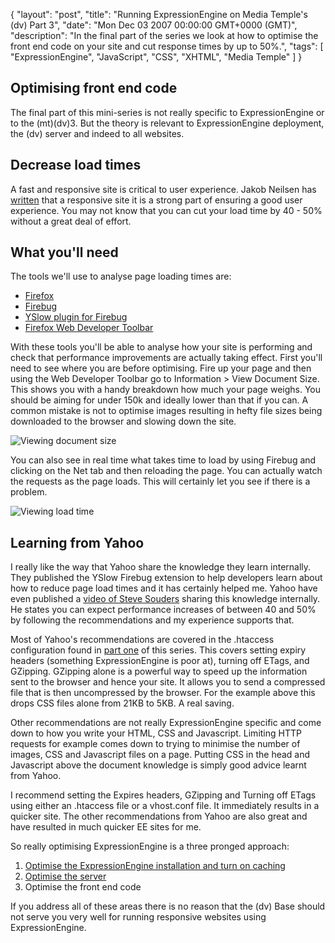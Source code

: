 {
  "layout": "post",
  "title": "Running ExpressionEngine on Media Temple's (dv) Part 3",
  "date": "Mon Dec 03 2007 00:00:00 GMT+0000 (GMT)",
  "description": "In the final part of the series we look at how to optimise the front end code on your site and cut response times by up to 50%.",
  "tags": [
    "ExpressionEngine",
    "JavaScript",
    "CSS",
    "XHTML",
    "Media Temple"
  ]
}

## Optimising front end code

The final part of this mini-series is not really specific to ExpressionEngine or to the (mt)(dv)3. But the theory is relevant to ExpressionEngine deployment, the (dv) server and indeed to all websites.

## Decrease load times

A fast and responsive site is critical to user experience. Jakob Neilsen has [written][1] that a responsive site it is a strong part of ensuring a good user experience. You may not know that you can cut your load time by 40 - 50% without a great deal of effort. 

## What you'll need

The tools we'll use to analyse page loading times are:

*   [Firefox][2]
*   [Firebug][3]
*   [YSlow plugin for Firebug][4]
*   [Firefox Web Developer Toolbar][5]

With these tools you'll be able to analyse how your site is performing and check that performance improvements are actually taking effect. First you'll need to see where you are before optimising. Fire up your page and then using the Web Developer Toolbar go to Information > View Document Size. This shows you with a handy breakdown how much your page weighs. You should be aiming for under 150k and ideally lower than that if you can. A common mistake is not to optimise images resulting in hefty file sizes being downloaded to the browser and slowing down the site. 

![Viewing document size][6] 

You can also see in real time what takes time to load by using Firebug and clicking on the Net tab and then reloading the page. You can actually watch the requests as the page loads. This will certainly let you see if there is a problem. 

![Viewing load time][7] 

## Learning from Yahoo

I really like the way that Yahoo share the knowledge they learn internally. They published the YSlow Firebug extension to help developers learn about how to reduce page load times and it has certainly helped me. Yahoo have even published a [video of Steve Souders][8] sharing this knowledge internally. He states you can expect performance increases of between 40 and 50% by following the recommendations and my experience supports that.

Most of Yahoo's recommendations are covered in the .htaccess configuration found in [part one][9] of this series. This covers setting expiry headers (something ExpressionEngine is poor at), turning off ETags, and GZipping. GZipping alone is a powerful way to speed up the information sent to the browser and hence your site. It allows you to send a compressed file that is then uncompressed by the browser. For the example above this drops CSS files alone from 21KB to 5KB. A real saving. 

Other recommendations are not really ExpressionEngine specific and come down to how you write your HTML, CSS and Javascript. Limiting HTTP requests for example comes down to trying to minimise the number of images, CSS and Javascript files on a page. Putting CSS in the head and Javascript above the document knowledge is simply good advice learnt from Yahoo. 

I recommend setting the Expires headers, GZipping and Turning off ETags using either an .htaccess file or a vhost.conf file. It immediately results in a quicker site. The other recommendations from Yahoo are also great and have resulted in much quicker EE sites for me. 

So really optimising ExpressionEngine is a three pronged approach:

1.  [Optimise the ExpressionEngine installation and turn on caching][9]
2.  [Optimise the server][10]
3.  Optimise the front end code

If you address all of these areas there is no reason that the (dv) Base should not serve you very well for running responsive websites using ExpressionEngine.

 [1]: http://www.useit.com/alertbox/9703a.html
 [2]: http://www.mozilla.com/firefox/
 [3]: http://www.getfirebug.com/
 [4]: http://developer.yahoo.com/yslow/
 [5]: https://addons.mozilla.org/en-US/firefox/addon/60
 [6]: http://shapeshed.com/images/articles/document_size.jpg 
 [7]: http://shapeshed.com/images/articles/firebug_load_time.jpg
 [8]: http://uk.video.yahoo.com/video/play?vid=1040890&fr=
 [9]: http://shapeshed.com/running_expressionengine_on_media_temples_dv_part_1/
 [10]: http://shapeshed.com/running_expressionengine_on_media_temples_dv_part_2/
